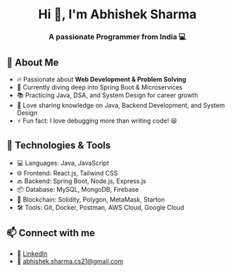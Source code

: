 <!-- <div class="image" align="center" >
<img src="https://github.com/abhishek939089/abhishek939089/blob/main/github-header-image.png">
</div> -->
<h1 align="center">Hi 👋, I'm Abhishek Sharma</h1>
<h3 align="center">A passionate Programmer from India  💻</h3>


## 🚀 About Me
- 🔥 Passionate about **Web Development & Problem Solving**
- 🌱 Currently diving deep into Spring Boot & Microservices
- 📚 Practicing Java, DSA, and System Design for career growth
- 📝 Love sharing knowledge on Java, Backend Development, and System Design
- ⚡ Fun fact: I love debugging more than writing code! 😆

## 🔧 Technologies & Tools
- 💻 Languages: Java, JavaScript
- 🌐 Frontend: React.js, Tailwind CSS
- 🔙 Backend: Spring Boot, Node.js, Express.js
- 📦 Database: MySQL, MongoDB, Firebase
- 🔗 Blockchain: Solidity, Polygon, MetaMask, Starton
- 🛠 Tools: Git, Docker, Postman, AWS Cloud, Google Cloud


## 📫 Connect with me
- 🔗 [LinkedIn](https://www.linkedin.com/in/sharma--abhishek/)
- 📧 abhishek.sharma.cs21@gmail.com

